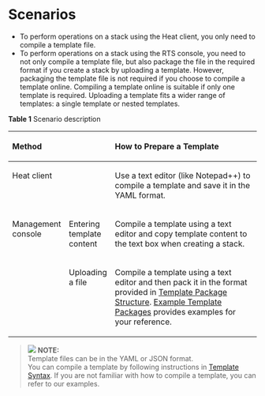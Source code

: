 # Scenarios<a name="EN-US_TOPIC_0076468617"></a>

-   To perform operations on a stack using the Heat client, you only need to compile a template file.
-   To perform operations on a stack using the RTS console, you need to not only compile a template file, but also package the file in the required format if you create a stack by uploading a template. However, packaging the template file is not required if you choose to compile a template online. Compiling a template online is suitable if only one template is required. Uploading a template fits a wider range of templates: a single template or nested templates.

**Table  1**  Scenario description

<a name="table1048032513413"></a>
<table><thead align="left"><tr id="row54808259412"><th class="cellrowborder" colspan="2" valign="top" id="mcps1.2.4.1.1"><p id="p19480102544113"><a name="p19480102544113"></a><a name="p19480102544113"></a><strong id="b1943192182217"><a name="b1943192182217"></a><a name="b1943192182217"></a>Method</strong></p>
</th>
<th class="cellrowborder" valign="top" id="mcps1.2.4.1.2"><p id="p11480142514118"><a name="p11480142514118"></a><a name="p11480142514118"></a>How to Prepare a Template</p>
</th>
</tr>
</thead>
<tbody><tr id="row164801525124114"><td class="cellrowborder" colspan="2" valign="top" headers="mcps1.2.4.1.1 "><p id="p14480192554114"><a name="p14480192554114"></a><a name="p14480192554114"></a>Heat client</p>
</td>
<td class="cellrowborder" valign="top" headers="mcps1.2.4.1.2 "><p id="p248020255412"><a name="p248020255412"></a><a name="p248020255412"></a>Use a text editor (like Notepad++) to compile a template and save it in the YAML format.</p>
</td>
</tr>
<tr id="row3480625174115"><td class="cellrowborder" rowspan="2" valign="top" width="18.13%" headers="mcps1.2.4.1.1 "><p id="p15480172515414"><a name="p15480172515414"></a><a name="p15480172515414"></a>Management console</p>
</td>
<td class="cellrowborder" valign="top" width="15.68%" headers="mcps1.2.4.1.1 "><p id="p54317674810"><a name="p54317674810"></a><a name="p54317674810"></a>Entering template content</p>
</td>
<td class="cellrowborder" valign="top" width="66.19%" headers="mcps1.2.4.1.2 "><p id="p174801925104113"><a name="p174801925104113"></a><a name="p174801925104113"></a>Compile a template using a text editor and copy template content to the text box when creating a stack.</p>
</td>
</tr>
<tr id="row6691192414813"><td class="cellrowborder" valign="top" headers="mcps1.2.4.1.1 "><p id="p6692024124813"><a name="p6692024124813"></a><a name="p6692024124813"></a>Uploading a file</p>
</td>
<td class="cellrowborder" valign="top" headers="mcps1.2.4.1.1 "><p id="p1969210241485"><a name="p1969210241485"></a><a name="p1969210241485"></a>Compile a template using a text editor and then pack it in the format provided in <a href="template-package-structure.md">Template Package Structure</a>. <a href="example-template-packages.md">Example Template Packages</a> provides examples for your reference.</p>
</td>
</tr>
</tbody>
</table>

>![](/images/icon-note.gif) **NOTE:**   
>Template files can be in the YAML or JSON format.  
>You can compile a template by following instructions in  [Template Syntax](template_syntax). If you are not familiar with how to compile a template, you can refer to our examples.  

